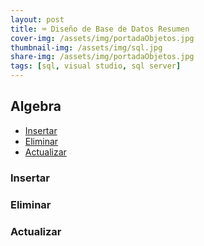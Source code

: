 ```yaml
---
layout: post
title: ⌨️ Diseño de Base de Datos Resumen
cover-img: /assets/img/portadaObjetos.jpg
thumbnail-img: /assets/img/sql.jpg
share-img: /assets/img/portadaObjetos.jpg
tags: [sql, visual studio, sql server]
---
```




## Algebra
- [Insertar](#insertar)
- [Eliminar](#eliminar)
- [Actualizar](#actualizar)

### Insertar
### Eliminar
### Actualizar

